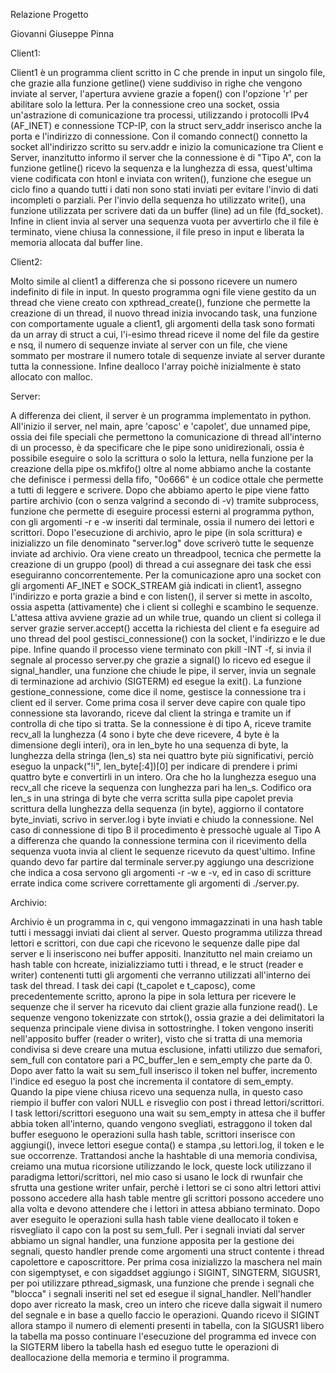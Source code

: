 Relazione Progetto 

Giovanni Giuseppe Pinna

Client1:

Client1 è un programma client scritto in C che prende in input un singolo file, che grazie alla funzione getline() viene suddiviso in righe che vengono inviate al server, l'apertura avviene grazie a fopen() con l'opzione 'r' per abilitare solo la lettura. Per la connessione creo una socket, ossia un'astrazione di comunicazione tra processi, utilizzando i protocolli IPv4 (AF_INET) e connessione TCP-IP, con la struct serv_addr inserisco anche la porta e l'indirizzo di connessione. Con il comando connect() connetto la socket all'indirizzo scritto su serv.addr e inizio la comunicazione tra Client e Server, inanzitutto informo il server che la connessione è di "Tipo A", con la funzione getline() ricevo la sequenza e la lunghezza di essa, quest'ultima viene codificata con htonl e inviata con writen(), funzione che esegue un ciclo fino a quando tutti i dati non sono stati inviati per evitare l'invio di dati incompleti o parziali. Per l'invio della sequenza ho utilizzato write(), una funzione utilizzata per scrivere dati da un buffer (line) ad un file (fd_socket). Infine in client invia al server una sequenza vuota per avvertirlo che il file è terminato, viene chiusa la connessione, il file preso in input e liberata la memoria allocata dal buffer line.

Client2: 

Molto simile al client1 a differenza che si possono ricevere un numero indefinito di file in input. In questo programma ogni file viene gestito da un thread che viene creato con xpthread_create(), funzione che permette la creazione di un thread, il nuovo thread inizia invocando task, una funzione con comportamente uguale a client1, gli argomenti della task sono formati da un array di struct a cui, l'i-esimo thread riceve il nome del file da gestire e nsq, il numero di sequenze inviate al server con un file, che viene sommato per mostrare il numero totale di sequenze inviate al server durante tutta la connessione. Infine dealloco l'array poichè inizialmente è stato allocato con malloc.

Server:

A differenza dei client, il server è un programma implementato in python. All'inizio il server, nel main, apre 'caposc' e 'capolet', due unnamed pipe, ossia dei file speciali che permettono la comunicazione di thread all'interno di un processo, è da specificare che le pipe sono unidirezionali, ossia è possibile eseguire o solo la scrittura o solo la lettura, nella funzione per la creazione della pipe os.mkfifo() oltre al nome abbiamo anche la costante che definisce i permessi della fifo, "0o666" è un codice ottale che permette a tutti di leggere e scrivere. Dopo che abbiamo aperto le pipe viene fatto partire archivio (con o senza valgrind a secondo di -v) tramite subprocess, funzione che permette di eseguire processi esterni al programma python, con gli argomenti -r e -w inseriti dal terminale, ossia il numero dei lettori e scrittori. Dopo l'esecuzione di archivio, apro le pipe (in sola scrittura) e inizializzo un file denominato "server.log" dove scriverò tutte le sequenze inviate ad archivio. Ora viene creato un threadpool, tecnica che permette la creazione di un gruppo (pool) di thread a cui assegnare dei task che essi eseguiranno concorrentemente. Per la comunicazione apro una socket con gli argomenti AF_INET e SOCK_STREAM già indicati in client1, assegno l'indirizzo e porta grazie a bind e con listen(), il server si mette in ascolto, ossia aspetta (attivamente) che i client si colleghi e scambino le sequenze. L'attesa attiva avviene grazie ad un while true, quando un client si collega il server grazie server.accept() accetta la richiesta del client e fa eseguire ad uno thread del pool gestisci_connessione() con la socket, l'indirizzo e le due pipe. Infine quando il processo viene terminato con pkill -INT -f, si invia il segnale al processo server.py che grazie a signal() lo ricevo ed esegue il signal_handler, una funzione che chiude le pipe, il server, invia un segnale di terminazione ad archivio (SIGTERM) ed esegue la exit(). La funzione gestione_connessione, come dice il nome, gestisce la connessione tra i client ed il server. Come prima cosa il server deve capire con quale tipo connessione sta lavorando, riceve dal client la stringa e tramite un if controlla di che tipo si tratta. Se la connessione è di tipo A, riceve tramite recv_all la lunghezza (4 sono i byte che deve ricevere, 4 byte è la dimensione degli interi), ora in len_byte ho una sequenza di byte, la lunghezza della stringa (len_s) sta nei quattro byte più significativi, perciò eseguo la unpack("!i", len_byte[:4])[0] per indicare di prendere i primi quattro byte e convertirli in un intero. Ora che ho la lunghezza eseguo una recv_all che riceve la sequenza con lunghezza pari ha len_s. Codifico ora len_s in una stringa di byte che verra scritta sulla pipe capolet previa scrittura della lunghezza della sequenza (in byte), aggiorno il contatore byte_inviati, scrivo in server.log i byte inviati e chiudo la connessione. Nel caso di connessione di tipo B il procedimento è pressochè uguale al Tipo A a differenza che quando la connessione termina con il ricevimento della sequenza vuota invia al client le sequenze ricevuto da quest'ultimo. Infine quando devo far partire dal terminale server.py aggiungo una descrizione che indica a cosa servono gli argomenti -r -w e -v, ed in caso di scritture errate indica come scrivere correttamente gli argomenti di ./server.py.

Archivio:

Archivio è un programma in c, qui vengono immagazzinati in una hash table tutti i messaggi inviati dai client al server. Questo programma utilizza thread lettori e scrittori, con due capi che ricevono le sequenze dalle pipe dal server e li inseriscono nei buffer appositi. Inanzitutto nel main creiamo un hash table con hcreate, inizializziamo tutti i thread, e le struct (reader e writer) contenenti tutti gli argomenti che verranno utilizzati all'interno dei task del thread. I task dei capi (t_capolet e t_caposc), come precedentemente scritto, aprono la pipe in sola lettura per ricevere le sequenze che il server ha ricevuto dai client grazie alla funzione read(). Le sequenze vengono tokenizzate con strtok(), ossia grazie a dei delimitatori la sequenza principale viene divisa in sottostringhe. I token vengono inseriti nell'apposito buffer (reader o writer), visto che si tratta di una memoria condivisa si deve creare una mutua esclusione, infatti utilizzo due semafori, sem_full con contatore pari a PC_buffer_len e sem_empty che parte da 0. Dopo aver fatto la wait su sem_full inserisco il token nel buffer, incremento l'indice ed eseguo la post che incrementa il contatore di sem_empty. Quando la pipe viene chiusa ricevo una sequenza nulla, in questo caso riempio il buffer con valori NULL e risveglio con post i thread lettori/scrittori. I task lettori/scrittori eseguono una wait su sem_empty in attesa che il buffer abbia token all'interno, quando vengono svegliati, estraggono il token dal buffer eseguono le operazioni sulla hash table, scrittori inserisce con aggiungi(), invece lettori esegue conta() e stampa ,su lettori.log, il token e le sue occorrenze. Trattandosi anche la hashtable di una memoria condivisa, creiamo una mutua ricorsione utilizzando le lock, queste lock utilizzano il paradigma lettori/scrittori, nel mio caso si usano le lock di rwunfair che sfrutta una gestione writer unfair, perchè i lettori se ci sono altri lettori attivi possono accedere alla hash table mentre gli scrittori possono accedere uno alla volta e devono attendere che i lettori in attesa abbiano terminato. Dopo aver eseguito le operazioni sulla hash table viene deallocato il token e risvegliato il capo con la post su sem_full. Per i segnali inviati dal server abbiamo un signal handler, una funzione apposita per la gestione dei segnali, questo handler prende come argomenti una struct contente i thread capolettore e caposcrittore. Per prima cosa inizializzo la maschera nel main con sigemptyset, e con sigaddset aggiungo i SIGINT, SINGTERM, SIGUSR1, per poi utilizzare pthread_sigmask, una funzione che prende i segnali che "blocca" i segnali inseriti nel set ed esegue il signal_handler. Nell'handler dopo aver ricreato la mask, creo un intero che riceve dalla sigwait il numero del segnale e in base a quello faccio le operazioni. Quando ricevo il SIGINT allora stampo il numero di elementi presenti in tabella, con la SIGUSR1 libero la tabella ma posso continuare l'esecuzione del programma ed invece con la SIGTERM libero la tabella hash ed eseguo tutte le operazioni di deallocazione della memoria e termino il programma.

